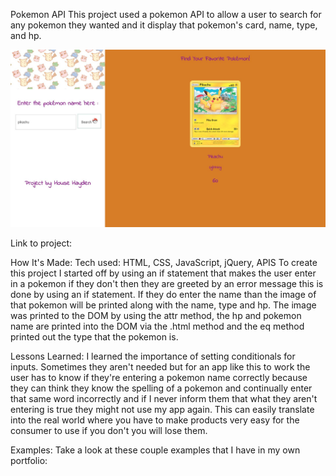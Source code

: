 Pokemon API
This project used a pokemon API to allow a user to search for any pokemon they wanted and it display that pokemon's card, name, type, and hp.

![pic](pic.jpg)

Link to project:


How It's Made:
Tech used: HTML, CSS, JavaScript, jQuery, APIS
To create this project I started off by using an if statement that makes the user enter in a pokemon if they don't then they are greeted by an error message this is done by using an if statement. If they do enter the name than the image of that pokemon will be printed along with the name, type and hp. The image was printed to the DOM by using the attr method, the hp and pokemon name are printed into the DOM via the .html method and the eq method printed out the type that the pokemon is.

Lessons Learned:
I learned the importance of setting conditionals for inputs. Sometimes they aren't needed but for an app like this to work the user has to know if they're entering a pokemon name correctly because they can think they know
the spelling of a pokemon and continually enter that same word incorrectly and if I never inform them that what they aren't entering is true they might not use my app again. This can easily translate into the real world where
you have to make products very easy for the consumer to use if you don't you will lose them.

Examples:
Take a look at these couple examples that I have in my own portfolio:
